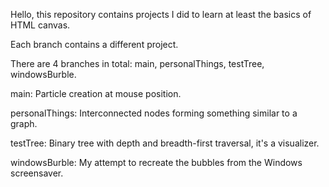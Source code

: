 Hello, this repository contains projects I did to learn at least the basics of HTML canvas.

Each branch contains a different project.

There are 4 branches in total: main, personalThings, testTree, windowsBurble.

main: Particle creation at mouse position.

personalThings: Interconnected nodes forming something similar to a graph.

testTree: Binary tree with depth and breadth-first traversal, it's a visualizer.

windowsBurble: My attempt to recreate the bubbles from the Windows screensaver.
